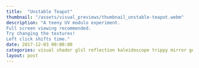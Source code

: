 ```yaml
---
title:  "Unstable Teapot"
thumbnail: "/assets/visual_previews/thumbnail_unstable-teapot.webm"
description: "A teeny UV modulo experiment.
Full screen viewing recommended.
Try changing the textures!
Left click shifts time."
date: 2017-12-03 00:00:00
categories: visual shader glsl reflection kaleidoscope trippy mirror geometry
layout: post
---
```

